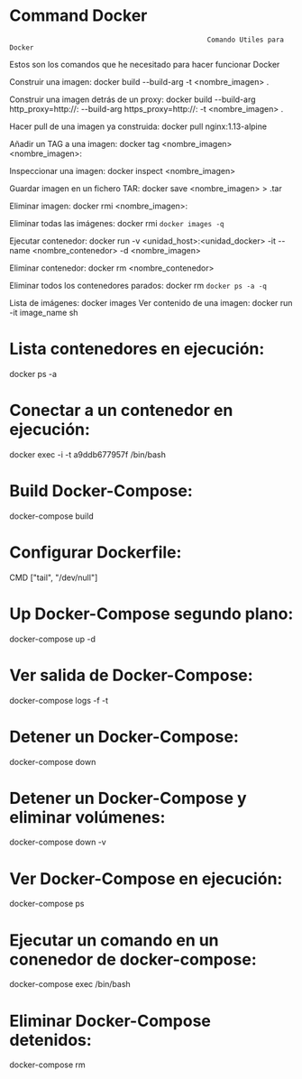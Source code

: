 # Command Docker
                                                     Comando Utiles para Docker

Estos son los comandos que he necesitado para hacer funcionar Docker

Construir una imagen:
docker build --build-arg -t <nombre_imagen> .

Construir una imagen detrás de un proxy:
docker build --build-arg http_proxy=http://<proxy>:<port> --build-arg https_proxy=http://<proxy>:<port> -t <nombre_imagen> .
  
Hacer pull de una imagen ya construida:
docker pull nginx:1.13-alpine

Añadir un TAG a una imagen:
docker tag <nombre_imagen> <nombre_imagen>:<tag>
  
Inspeccionar una imagen:
docker inspect <nombre_imagen>

Guardar imagen en un fichero TAR:
docker save <nombre_imagen> > <fichero>.tar
  
Eliminar imagen:
docker rmi <nombre_imagen>:<TAG>
  
Eliminar todas las imágenes:
docker rmi `docker images -q`

Ejecutar contenedor:
docker run -v <unidad_host>:<unidad_docker> -it --name <nombre_contenedor> -d <nombre_imagen>

Eliminar contenedor:
docker rm <nombre_contenedor>

Eliminar todos los contenedores parados:
docker rm `docker ps -a -q`

Lista de imágenes:
docker images
Ver contenido de una imagen:
docker run -it image_name sh
  
# Lista contenedores en ejecución:
docker ps -a
  
# Conectar a un contenedor en ejecución:
docker exec -i -t a9ddb677957f /bin/bash

# Build Docker-Compose:
docker-compose build
  
# Configurar Dockerfile:
CMD ["tail", "/dev/null"]
  
# Up Docker-Compose segundo plano:
docker-compose up -d
  
# Ver salida de Docker-Compose:
docker-compose logs -f -t

# Detener un Docker-Compose:
docker-compose down
  
# Detener un Docker-Compose y eliminar volúmenes:
docker-compose down -v
  
# Ver Docker-Compose en ejecución:
docker-compose ps

# Ejecutar un comando en un conenedor de docker-compose:
docker-compose exec <nombre-servicio> /bin/bash

# Eliminar Docker-Compose detenidos:
docker-compose rm

